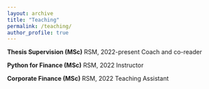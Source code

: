```yaml
---
layout: archive
title: "Teaching"
permalink: /teaching/
author_profile: true
---
```


**Thesis Supervision (MSc)**
RSM, 2022-present
Coach and co-reader

**Python for Finance (MSc)**
RSM, 2022
Instructor

**Corporate Finance (MSc)**
RSM, 2022
Teaching Assistant
